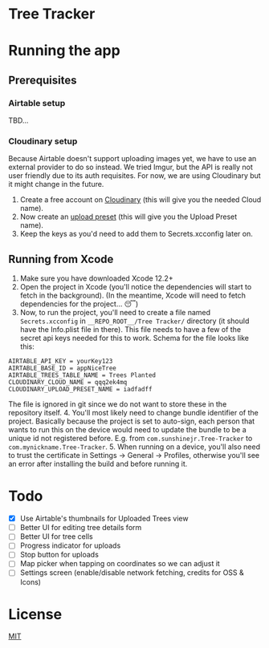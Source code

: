 #  Tree Tracker

# Running the app
## Prerequisites

### Airtable setup
TBD...

### Cloudinary setup
Because Airtable doesn't support uploading images yet, we have to use an external provider to do so instead. We tried Imgur, but the API is really not user friendly due to its auth requisites. For now, we are using Cloudinary but it might change in the future.

1. Create a free account on [Cloudinary](https://cloudinary.com/users/register/free) (this will give you the needed Cloud name).
2. Now create an [upload preset](https://cloudinary.com/console/settings/upload) (this will give you the Upload Preset name).
3. Keep the keys as you'd need to add them to Secrets.xcconfig later on.

## Running from Xcode
1. Make sure you have downloaded Xcode 12.2+
2. Open the project in Xcode (you'll notice the dependencies will start to fetch in the background).
(In the meantime, Xcode will need to fetch dependencies for the project... 😴)
3. Now, to run the project, you'll need to create a file named `Secrets.xcconfig` in `__REPO_ROOT__/Tree Tracker/` directory (it should have the Info.plist file in there). This file needs to have a few of the secret api keys needed for this to work. Schema for the file looks like this:
```
AIRTABLE_API_KEY = yourKey123
AIRTABLE_BASE_ID = appNiceTree
AIRTABLE_TREES_TABLE_NAME = Trees Planted
CLOUDINARY_CLOUD_NAME = qqq2ek4mq
CLOUDINARY_UPLOAD_PRESET_NAME = iadfadff
```
The file is ignored in git since we do not want to store these in the repository itself.
4. You'll most likely need to change bundle identifier of the project. Basically because the project is set to auto-sign, each person that wants to run this on the device would need to update the bundle to be a unique id not registered before. E.g. from `com.sunshinejr.Tree-Tracker` to `com.mynickname.Tree-Tracker`.
5. When running on a device, you'll also need to trust the certificate in Settings -> General -> Profiles, otherwise you'll see an error after installing the build and before running it.

# Todo
- [x] Use Airtable's thumbnails for Uploaded Trees view
- [ ] Better UI for editing tree details form
- [ ] Better UI for tree cells
- [ ] Progress indicator for uploads
- [ ] Stop button for uploads
- [ ] Map picker when tapping on coordinates so we can adjust it
- [ ] Settings screen (enable/disable network fetching, credits for OSS & Icons)

# License
[MIT](License.md)
